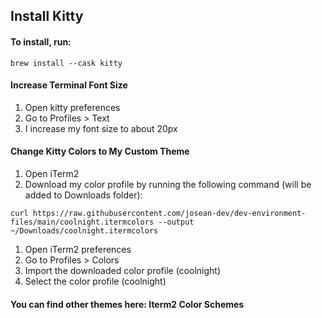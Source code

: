 ## Install Kitty
#### To install, run:
```
brew install --cask kitty
```
#### Increase Terminal Font Size
1. Open kitty preferences
2. Go to Profiles > Text
3. I increase my font size to about 20px
#### Change Kitty Colors to My Custom Theme
1. Open iTerm2
2. Download my color profile by running the following command (will be added to Downloads folder):
```
curl https://raw.githubusercontent.com/josean-dev/dev-environment-files/main/coolnight.itermcolors --output ~/Downloads/coolnight.itermcolors
```
1. Open iTerm2 preferences
2. Go to Profiles > Colors
3. Import the downloaded color profile (coolnight)
4. Select the color profile (coolnight)
#### You can find other themes here: Iterm2 Color Schemes
